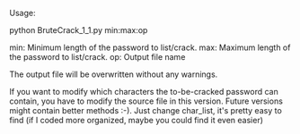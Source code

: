 Usage: 

python BruteCrack_1_1.py min:max:op

min: Minimum length of the password to list/crack.
max: Maximum length of the password to list/crack.
op: Output file name

The output file will be overwritten without any warnings.


If you want to modify which characters the to-be-cracked password can contain, you have to modify the source file in this version. Future versions might contain better methods :-). Just change char_list, it's pretty easy to find (if I coded more organized, maybe you could find it even easier)
